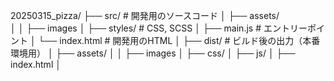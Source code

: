 20250315_pizza/
 ├── src/         # 開発用のソースコード
 │   ├── assets/  
 │   │ ├── images
 │   ├── styles/  # CSS, SCSS
 │   ├── main.js  # エントリーポイント
 │   └── index.html  # 開発用のHTML
 │
 ├── dist/        # ビルド後の出力（本番環境用）
 │   ├── assets/
 │   │ ├── images
 │   ├── css/
 │   ├── js/
 │   ├── index.html
 │

